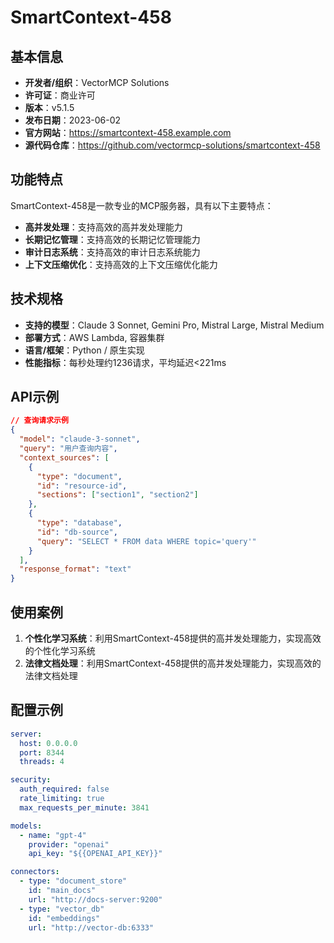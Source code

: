 # SmartContext-458

## 基本信息

- **开发者/组织**：VectorMCP Solutions
- **许可证**：商业许可
- **版本**：v5.1.5
- **发布日期**：2023-06-02
- **官方网站**：https://smartcontext-458.example.com
- **源代码仓库**：https://github.com/vectormcp-solutions/smartcontext-458

## 功能特点

SmartContext-458是一款专业的MCP服务器，具有以下主要特点：

- **高并发处理**：支持高效的高并发处理能力
- **长期记忆管理**：支持高效的长期记忆管理能力
- **审计日志系统**：支持高效的审计日志系统能力
- **上下文压缩优化**：支持高效的上下文压缩优化能力


## 技术规格

- **支持的模型**：Claude 3 Sonnet, Gemini Pro, Mistral Large, Mistral Medium
- **部署方式**：AWS Lambda, 容器集群
- **语言/框架**：Python / 原生实现
- **性能指标**：每秒处理约1236请求，平均延迟<221ms

## API示例

```json
// 查询请求示例
{
  "model": "claude-3-sonnet",
  "query": "用户查询内容",
  "context_sources": [
    {
      "type": "document",
      "id": "resource-id",
      "sections": ["section1", "section2"]
    },
    {
      "type": "database",
      "id": "db-source",
      "query": "SELECT * FROM data WHERE topic='query'"
    }
  ],
  "response_format": "text"
}
```

## 使用案例

1. **个性化学习系统**：利用SmartContext-458提供的高并发处理能力，实现高效的个性化学习系统
2. **法律文档处理**：利用SmartContext-458提供的高并发处理能力，实现高效的法律文档处理


## 配置示例

```yaml
server:
  host: 0.0.0.0
  port: 8344
  threads: 4

security:
  auth_required: false
  rate_limiting: true
  max_requests_per_minute: 3841

models:
  - name: "gpt-4"
    provider: "openai"
    api_key: "${{OPENAI_API_KEY}}"

connectors:
  - type: "document_store"
    id: "main_docs"
    url: "http://docs-server:9200"
  - type: "vector_db"
    id: "embeddings"
    url: "http://vector-db:6333"
```